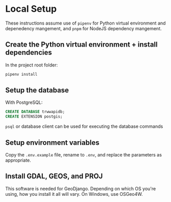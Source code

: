 # Local Setup

These instructions assume use of `pipenv` for Python virtual environment and depenedency mangement, and `pnpm` for NodeJS dependency mangement.

## Create the Python virtual environment + install dependencies

In the project root folder:

```sh
pipenv install
```

## Setup the database

With PostgreSQL:

```sql
CREATE DATABASE trwwapidb;
CREATE EXTENSION postgis;
```

`psql` or database client can be used for executing the database commands

## Setup environment variables

Copy the `.env.example` file, rename to `.env`, and replace the parameters as appropriate.

## Install GDAL, GEOS, and PROJ

This software is needed for GeoDjango. Depending on which OS you're using, how you install it all will vary. On Windows, use OSGeo4W.
